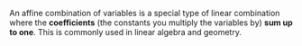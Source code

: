 An affine combination of variables is a special type of linear combination where the **coefficients** (the constants you multiply the variables by) **sum up to one**. This is commonly used in linear algebra and geometry.